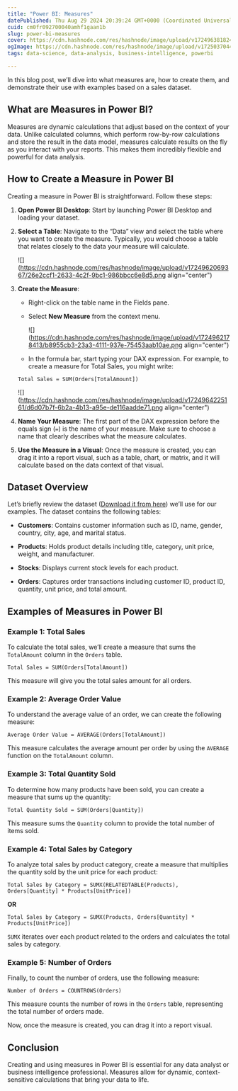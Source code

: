 ```yaml
---
title: "Power BI: Measures"
datePublished: Thu Aug 29 2024 20:39:24 GMT+0000 (Coordinated Universal Time)
cuid: cm0fr092700040amhf1gaan1b
slug: power-bi-measures
cover: https://cdn.hashnode.com/res/hashnode/image/upload/v1724963818244/8b21dc21-19ff-4367-9693-17f0416321bf.jpeg
ogImage: https://cdn.hashnode.com/res/hashnode/image/upload/v1725037044586/087e4639-0ffa-4ad7-be13-cc72090e053e.jpeg
tags: data-science, data-analysis, business-intelligence, powerbi

---
```


In this blog post, we’ll dive into what measures are, how to create them, and demonstrate their use with examples based on a sales dataset.

## What are Measures in Power BI?

Measures are dynamic calculations that adjust based on the context of your data. Unlike calculated columns, which perform row-by-row calculations and store the result in the data model, measures calculate results on the fly as you interact with your reports. This makes them incredibly flexible and powerful for data analysis.

## How to Create a Measure in Power BI

Creating a measure in Power BI is straightforward. Follow these steps:

1. **Open Power BI Desktop**: Start by launching Power BI Desktop and loading your dataset.
    
2. **Select a Table**: Navigate to the “Data” view and select the table where you want to create the measure. Typically, you would choose a table that relates closely to the data your measure will calculate.
    
    ![](https://cdn.hashnode.com/res/hashnode/image/upload/v1724962069367/26e2ccf1-2633-4c2f-9bc1-986bbcc6e8d5.png align="center")
    
3. **Create the Measure**:
    
    * Right-click on the table name in the Fields pane.
        
    * Select **New Measure** from the context menu.
        
        ![](https://cdn.hashnode.com/res/hashnode/image/upload/v1724962178413/b8955cb3-23a3-4111-937e-75453aab10ae.png align="center")
        
    * In the formula bar, start typing your DAX expression. For example, to create a measure for Total Sales, you might write:
        
    
    ```excel
    Total Sales = SUM(Orders[TotalAmount])
    ```
    
    ![](https://cdn.hashnode.com/res/hashnode/image/upload/v1724964225161/d6d07b7f-6b2a-4b13-a95e-de116aadde71.png align="center")
    
4. **Name Your Measure**: The first part of the DAX expression before the equals sign (`=`) is the name of your measure. Make sure to choose a name that clearly describes what the measure calculates.
    
5. **Use the Measure in a Visual**: Once the measure is created, you can drag it into a report visual, such as a table, chart, or matrix, and it will calculate based on the data context of that visual.
    

## Dataset Overview

Let’s briefly review the dataset ([Download it from here](https://y15w7-my.sharepoint.com/:x:/g/personal/me_mbvrk_onmicrosoft_com/EQ3lhi9e9LRKmRs4kwMFT8cBT4OYU79rqIT5rxFcBk4rrA?e=ncueOT)) we’ll use for our examples. The dataset contains the following tables:

* **Customers**: Contains customer information such as ID, name, gender, country, city, age, and marital status.
    
* **Products**: Holds product details including title, category, unit price, weight, and manufacturer.
    
* **Stocks**: Displays current stock levels for each product.
    
* **Orders**: Captures order transactions including customer ID, product ID, quantity, unit price, and total amount.
    

## Examples of Measures in Power BI

### Example 1: Total Sales

To calculate the total sales, we’ll create a measure that sums the `TotalAmount` column in the `Orders` table.

```excel
Total Sales = SUM(Orders[TotalAmount])
```

This measure will give you the total sales amount for all orders.

### Example 2: Average Order Value

To understand the average value of an order, we can create the following measure:

```excel
Average Order Value = AVERAGE(Orders[TotalAmount])
```

This measure calculates the average amount per order by using the `AVERAGE` function on the `TotalAmount` column.

### Example 3: Total Quantity Sold

To determine how many products have been sold, you can create a measure that sums up the quantity:

```excel
Total Quantity Sold = SUM(Orders[Quantity])
```

This measure sums the `Quantity` column to provide the total number of items sold.

### Example 4: Total Sales by Category

To analyze total sales by product category, create a measure that multiplies the quantity sold by the unit price for each product:

```excel
Total Sales by Category = SUMX(RELATEDTABLE(Products), Orders[Quantity] * Products[UnitPrice])
```

**OR**

```excel
Total Sales by Category = SUMX(Products, Orders[Quantity] * Products[UnitPrice])
```

`SUMX` iterates over each product related to the orders and calculates the total sales by category.

### Example 5: Number of Orders

Finally, to count the number of orders, use the following measure:

```excel
Number of Orders = COUNTROWS(Orders)
```

This measure counts the number of rows in the `Orders` table, representing the total number of orders made.

Now, once the measure is created, you can drag it into a report visual.

## Conclusion

Creating and using measures in Power BI is essential for any data analyst or business intelligence professional. Measures allow for dynamic, context-sensitive calculations that bring your data to life.